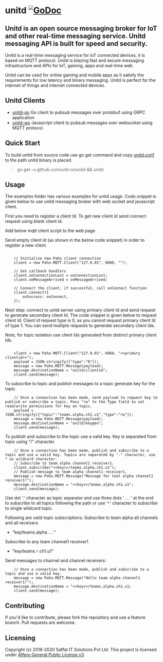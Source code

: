 # unitd [![GoDoc](https://godoc.org/github.com/unit-io/unitd?status.svg)](https://godoc.org/github.com/unit-io/unitd)

## Unitd is an open source messaging broker for IoT and other real-time messaging service. Unitd messaging API is built for speed and security.

Unitd is a real-time messaging service for IoT connected devices, it is based on MQTT protocol. Unitd is blazing fast and secure messaging infrastructure and APIs for IoT, gaming, apps and real-time web.

Unitd can be used for online gaming and mobile apps as it satisfy the requirements for low latency and binary messaging. Unitd is perfect for the internet of things and internet connected devices.

## Unitd Clients
- [unitd-go](https://github.com/unit-io/unitd-go) Go client to pubsub messages over protobuf using GRPC application
- [unitd-ws](https://github.com/unit-io/unitd-ws) Javascript client to pubsub messages over websocket using MQTT protocol. 

## Quick Start
To build unitd from source code use go get command and copy [unitd.conf](https://github.com/unit-io/unitd/tree/master/unitd.conf) to the path unitd binary is placed.

> go get -u github.com/unit-io/unitd && unitd

## Usage
The examples folder has various examples for unitd usage. Code snippet is given below to use unitd messaging broker with web socket and javascript client.

First you need to register a client Id. To get new client id send connect request using blank client id.

Add below mqtt client script to the web page

>  <script src="https://cdnjs.cloudflare.com/ajax/libs/paho-mqtt/1.0.1/mqttws31.js" type="text/javascript"></script>
>  <script src="../unitd.js" type="text/javascript"></script>

Send empty client Id (as shown in the below code snippet) in order to register a new client.

> <script type="text/javascript">client = new Paho.MQTT.Client("127.0.01", 6060, "");</script>
```

    // Initialize new Paho client connection
    client = new Paho.MQTT.Client("127.0.01", 6060, "");

    // Set callback handlers
    client.onConnectionLost = onConnectionLost;
    client.onMessageArrived = onMessageArrived;

    // Connect the client, if successful, call onConnect function
    client.connect({
        onSuccess: onConnect,
    });

```

Next step: connect to unitd server using primary client Id and send request to generate secondary client Id. The code snippet is given below to request client Id. Client id request type is 0, as you cannot request primary client Id of type 1. You can send multiple requests to generate secondary client Ids.

Note, for topic isolation use client Ids generated from distinct primary client Ids.

```

    client = new Paho.MQTT.Client("127.0.01", 6060, "<<primary clientid>>");
    payload = JSON.stringify({"type":"0"});
    message = new Paho.MQTT.Message(payload);
    message.destinationName = "unitd/clientid";
    client.send(message);

```

To subscribe to topic and publish messages to a topic generate key for the topic.

```
    // Once a connection has been made, send payload to request key to publish or subscribe a topic. Pass "rw" to the Type field to set read/write permissions for key on topic.
    payload = JSON.stringify({"topic":"teams.alpha.ch1.u1","type":"rw"});
    message = new Paho.MQTT.Message(payload);
    message.destinationName = "unitd/keygen";
    client.send(message);

```

To publish and subscribe to the topic use a valid key.  Key is separated from topic using "/" character.

```
    // Once a connection has been made, publish and subscribe to a topic and use a valid key. Topics are separated by "." character, use * as wildcard character.
    // Subscribe to team alpha channel1 receiver1.
    client.subscribe("<<key>>/teams.alpha.ch1.u1");
    // Publish message to team alpha channel1 receiver1.
    message = new Paho.MQTT.Message("Message for teal alpha channel1 receiver1!");
    message.destinationName = "<<key>>/teams.alpha.ch1.u1";
    client.send(message);

```

Use dot '.' character as topic separator and use three dots '`...`' at the end to subscribe to all topics following the path or use '`*`' character to subscribe to single wildcard topic.

Following are valid topic subscriptions:
Subscribe to team alpha all channels and all receivers
- "key/teams.alpha`...`"

Subscribe to any team channel1 receiver1
- "key/teams.`*`.ch1.u1"

Send messages to channel and channel receivers:

```
    // Once a connection has been made, publish and subscribe to a topic and use a valid key.
    message = new Paho.MQTT.Message("Hello team alpha channel1 receiver1!");
    message.destinationName = "<<key>>/teams.alpha.ch1.u1;
    client.send(message);

```

## Contributing
If you'd like to contribute, please fork the repository and use a feature branch. Pull requests are welcome.

## Licensing
Copyright (c) 2016-2020 Saffat IT Solutions Pvt Ltd. This project is licensed under [Affero General Public License v3](https://github.com/unit-io/unitd/blob/master/LICENSE).
